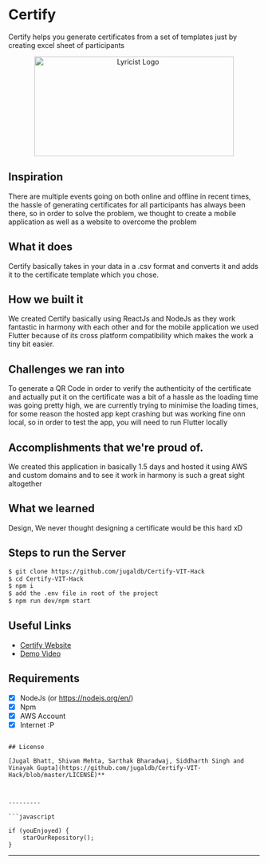 # Certify

Certify helps you generate certificates from a set of templates just by creating excel sheet of participants

<p align="center">
<a href="https://certify.jugaldb.com">
<img src="https://certify-hax.s3.ap-south-1.amazonaws.com/certify.png" width="400px" height="200px" alt="Lyricist Logo"/>
</a>
</p>



## Inspiration
There are multiple events going on both online and offline in recent times, the hassle of generating certificates for all participants has always been there, so in order to solve the problem, we thought to create a mobile application as well as a website to overcome the problem

## What it does
Certify basically takes in your data in a .csv format and converts it and adds it to the certificate template which you chose.

## How we built it
We created Certify basically using ReactJs and NodeJs as they work fantastic in harmony with each other and for the mobile application we used Flutter because of its cross platform compatibility which makes the work a tiny bit easier.

## Challenges we ran into
To generate a QR Code in order to verify the authenticity of the certificate and actually put it on the certificate was a bit of a hassle as the loading time was going pretty high, we are currently trying to minimise the loading times, for some reason the hosted app kept crashing but was working fine onn local, so in order to test the app, you will need to run Flutter locally

## Accomplishments that we're proud of.
We created this application in basically 1.5 days and hosted it using AWS and custom domains and to see it work in harmony is such a great sight altogether

## What we learned
Design, We never thought designing a certificate would be this hard xD

## Steps to run the Server
```bash
$ git clone https://github.com/jugaldb/Certify-VIT-Hack
$ cd Certify-VIT-Hack
$ npm i
$ add the .env file in root of the project
$ npm run dev/npm start
```

## Useful Links
- [Certify Website](https://certify.jugaldb.com)
- [Demo Video](https://vimeo.com/449633557)

## Requirements
-  [x] NodeJs (or https://nodejs.org/en/)
-  [x] Npm
-  [x] AWS Account
-  [x] Internet :P 

```

## License

[Jugal Bhatt, Shivam Mehta, Sarthak Bharadwaj, Siddharth Singh and Vinayak Gupta](https://github.com/jugaldb/Certify-VIT-Hack/blob/master/LICENSE)**



---------

```javascript

if (youEnjoyed) {
    starOurRepository();
}

```

-----------
